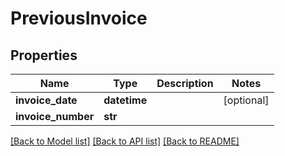 # PreviousInvoice

## Properties
Name | Type | Description | Notes
------------ | ------------- | ------------- | -------------
**invoice_date** | **datetime** |  | [optional] 
**invoice_number** | **str** |  | 

[[Back to Model list]](../README.md#documentation-for-models) [[Back to API list]](../README.md#documentation-for-api-endpoints) [[Back to README]](../README.md)


